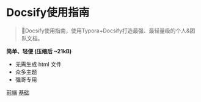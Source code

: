 <!-- _coverpage.md -->

# Docsify使用指南  

> 💪Docsify使用指南，使用Typora+Docsify打造最强、最轻量级的个人&团队文档。

 **简单、轻便 (压缩后 ~21kB)**

- 无需生成 html 文件
- 众多主题
- 强哥专用

[前端](/README.md)
[基础](basic/README.md)
